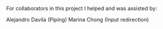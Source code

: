For collaborators in this project I helped and was assisted by:

Alejandro Davila (Piping)
Marina Chong (Input redirection)
